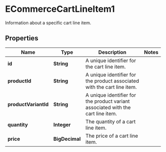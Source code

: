 

# ECommerceCartLineItem1

Information about a specific cart line item.

## Properties

| Name | Type | Description | Notes |
|------------ | ------------- | ------------- | -------------|
|**id** | **String** | A unique identifier for the cart line item. |  |
|**productId** | **String** | A unique identifier for the product associated with the cart line item. |  |
|**productVariantId** | **String** | A unique identifier for the product variant associated with the cart line item. |  |
|**quantity** | **Integer** | The quantity of a cart line item. |  |
|**price** | **BigDecimal** | The price of a cart line item. |  |



